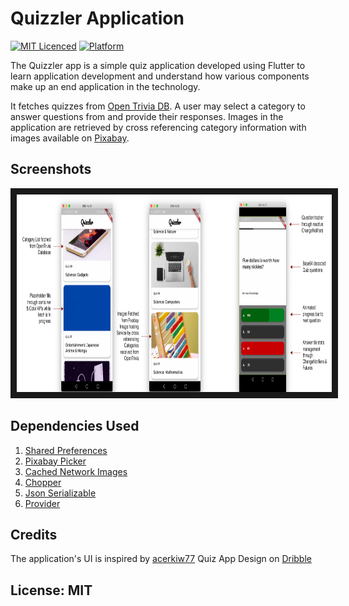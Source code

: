 # Quizzler Application

[![MIT Licenced](https://img.shields.io/badge/License-MIT-blue.svg)](https://opensource.org/licenses/MIT)
[![Platform](https://img.shields.io/badge/Platform-Flutter-yellow.svg)](https://flutter.io)

The Quizzler app is a simple quiz application developed using Flutter to learn
application development and understand how various components make up an end
application in the technology.

It fetches quizzes from [Open Trivia DB](https://opentdb.com/). A user may
select a category to answer questions from and provide their responses.
Images in the application are retrieved by cross referencing category information
with images available on [Pixabay](https://pixabay.com/).

## Screenshots

<img src="https://github.com/ArcherN9/LearningFlutter/raw/master/Quizzler/images/Picture%201.png" alt="Application Screenshot" width="900" height="316" border="10" />

## Dependencies Used

1. [Shared Preferences](https://pub.dev/packages/shared_preferences)
2. [Pixabay Picker](https://pub.dev/packages/pixabay_picker)
3. [Cached Network Images](https://pub.dev/packages/cached_network_image)
4. [Chopper](https://pub.dev/packages/chopper)
5. [Json Serializable](https://pub.dev/packages/json_serializable)
6. [Provider](https://pub.dev/packages/provider)

## Credits

The application's UI is inspired by [acerkiw77](https://dribbble.com/acerkiw77)
Quiz App Design on [Dribble](https://dribbble.com/shots/9777333-Quiz-App)

## License: MIT
